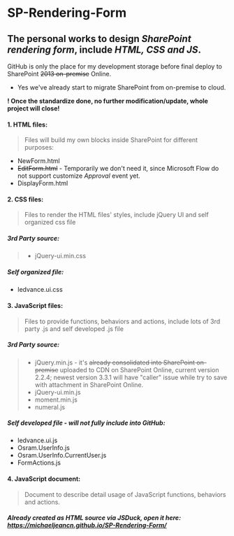# SP-Rendering-Form
## The personal works to design *SharePoint rendering form*, include *HTML, CSS and JS*.
GitHub is only the place for my development storage before final deploy to SharePoint ~~2013 on-premise~~ Online.
- Yes we've already start to migrate SharePoint from on-premise to cloud.

**! Once the standardize done, no further modification/update, whole project will close!**

#### 1. HTML files:
>Files will build my own blocks inside SharePoint for different purposes:
* NewForm.html
* ~~EditForm.html~~ - Temporarily we don't need it, since Microsoft Flow do not support customize *Approval* event yet.
* DisplayForm.html

#### 2. CSS files:
>Files to render the HTML files' styles, include jQuery UI and self organized css file
##### 3rd Party source:
>* jQuery-ui.min.css
##### Self organized file:
* ledvance.ui.css

#### 3. JavaScript files:
>Files to provide functions, behaviors and actions, include lots of 3rd party .js and self developed .js file
##### 3rd Party source:
>* jQuery.min.js - it's ~~already consolidated into SharePoint on-premise~~ uploaded to CDN on SharePoint Online, current version 2.2.4; newest version 3.3.1 will have "caller" issue while try to save with attachment in SharePoint Online.
>* jQuery-ui.min.js
>* moment.min.js
>* numeral.js
##### Self developed file - will not fully include into GitHub:
* ledvance.ui.js
* Osram.UserInfo.js
* Osram.UserInfo.CurrentUser.js
* FormActions.js

#### 4. JavaScript document:
>Document to describe detail usage of JavaScript functions, behaviors and actions.
##### Already created as HTML source via JSDuck, open it here: https://michaeljeancn.github.io/SP-Rendering-Form/
